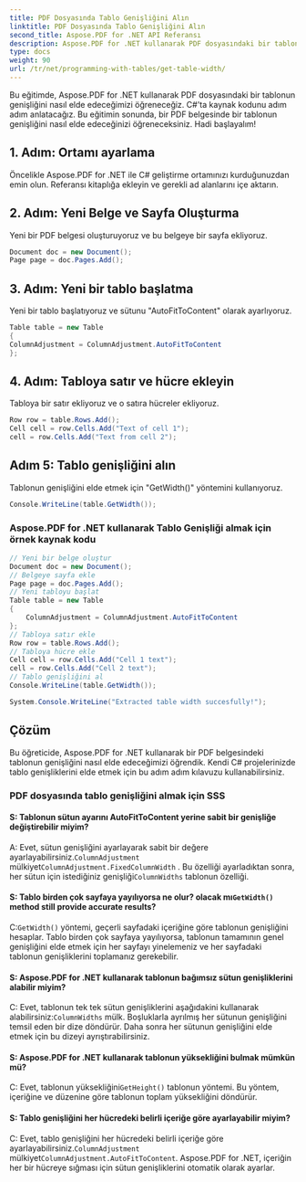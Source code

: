 ```yaml
---
title: PDF Dosyasında Tablo Genişliğini Alın
linktitle: PDF Dosyasında Tablo Genişliğini Alın
second_title: Aspose.PDF for .NET API Referansı
description: Aspose.PDF for .NET kullanarak PDF dosyasındaki bir tablonun genişliğini nasıl alacağınızı öğrenin.
type: docs
weight: 90
url: /tr/net/programming-with-tables/get-table-width/
---
```

Bu eğitimde, Aspose.PDF for .NET kullanarak PDF dosyasındaki bir tablonun genişliğini nasıl elde edeceğimizi öğreneceğiz. C#'ta kaynak kodunu adım adım anlatacağız. Bu eğitimin sonunda, bir PDF belgesinde bir tablonun genişliğini nasıl elde edeceğinizi öğreneceksiniz. Hadi başlayalım!

## 1. Adım: Ortamı ayarlama
Öncelikle Aspose.PDF for .NET ile C# geliştirme ortamınızı kurduğunuzdan emin olun. Referansı kitaplığa ekleyin ve gerekli ad alanlarını içe aktarın.

## 2. Adım: Yeni Belge ve Sayfa Oluşturma
Yeni bir PDF belgesi oluşturuyoruz ve bu belgeye bir sayfa ekliyoruz.

```csharp
Document doc = new Document();
Page page = doc.Pages.Add();
```

## 3. Adım: Yeni bir tablo başlatma
Yeni bir tablo başlatıyoruz ve sütunu "AutoFitToContent" olarak ayarlıyoruz.

```csharp
Table table = new Table
{
ColumnAdjustment = ColumnAdjustment.AutoFitToContent
};
```

## 4. Adım: Tabloya satır ve hücre ekleyin
Tabloya bir satır ekliyoruz ve o satıra hücreler ekliyoruz.

```csharp
Row row = table.Rows.Add();
Cell cell = row.Cells.Add("Text of cell 1");
cell = row.Cells.Add("Text from cell 2");
```

## Adım 5: Tablo genişliğini alın
Tablonun genişliğini elde etmek için "GetWidth()" yöntemini kullanıyoruz.

```csharp
Console.WriteLine(table.GetWidth());
```

### Aspose.PDF for .NET kullanarak Tablo Genişliği almak için örnek kaynak kodu

```csharp
// Yeni bir belge oluştur
Document doc = new Document();
// Belgeye sayfa ekle
Page page = doc.Pages.Add();
// Yeni tabloyu başlat
Table table = new Table
{
	ColumnAdjustment = ColumnAdjustment.AutoFitToContent
};
// Tabloya satır ekle
Row row = table.Rows.Add();
// Tabloya hücre ekle
Cell cell = row.Cells.Add("Cell 1 text");
cell = row.Cells.Add("Cell 2 text");
// Tablo genişliğini al
Console.WriteLine(table.GetWidth());

System.Console.WriteLine("Extracted table width succesfully!");
```

## Çözüm
Bu öğreticide, Aspose.PDF for .NET kullanarak bir PDF belgesindeki tablonun genişliğini nasıl elde edeceğimizi öğrendik. Kendi C# projelerinizde tablo genişliklerini elde etmek için bu adım adım kılavuzu kullanabilirsiniz.

### PDF dosyasında tablo genişliğini almak için SSS

#### S: Tablonun sütun ayarını AutoFitToContent yerine sabit bir genişliğe değiştirebilir miyim?

 A: Evet, sütun genişliğini ayarlayarak sabit bir değere ayarlayabilirsiniz.`ColumnAdjustment` mülkiyet`ColumnAdjustment.FixedColumnWidth` . Bu özelliği ayarladıktan sonra, her sütun için istediğiniz genişliği`ColumnWidths` tablonun özelliği.

####  S: Tablo birden çok sayfaya yayılıyorsa ne olur? olacak mı`GetWidth()` method still provide accurate results?

 C:`GetWidth()` yöntemi, geçerli sayfadaki içeriğine göre tablonun genişliğini hesaplar. Tablo birden çok sayfaya yayılıyorsa, tablonun tamamının genel genişliğini elde etmek için her sayfayı yinelemeniz ve her sayfadaki tablonun genişliklerini toplamanız gerekebilir.

#### S: Aspose.PDF for .NET kullanarak tablonun bağımsız sütun genişliklerini alabilir miyim?

C: Evet, tablonun tek tek sütun genişliklerini aşağıdakini kullanarak alabilirsiniz:`ColumnWidths` mülk. Boşluklarla ayrılmış her sütunun genişliğini temsil eden bir dize döndürür. Daha sonra her sütunun genişliğini elde etmek için bu dizeyi ayrıştırabilirsiniz.

#### S: Aspose.PDF for .NET kullanarak tablonun yüksekliğini bulmak mümkün mü?

 C: Evet, tablonun yüksekliğini`GetHeight()` tablonun yöntemi. Bu yöntem, içeriğine ve düzenine göre tablonun toplam yüksekliğini döndürür.

#### S: Tablo genişliğini her hücredeki belirli içeriğe göre ayarlayabilir miyim?

 C: Evet, tablo genişliğini her hücredeki belirli içeriğe göre ayarlayabilirsiniz.`ColumnAdjustment` mülkiyet`ColumnAdjustment.AutoFitToContent`. Aspose.PDF for .NET, içeriğin her bir hücreye sığması için sütun genişliklerini otomatik olarak ayarlar.